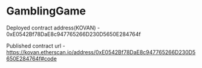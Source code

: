 # GamblingGame

Deployed contract address(KOVAN) - 0xE0542Bf78DaE8c947765266D230D5650E284764f

Published contract url - https://kovan.etherscan.io/address/0xE0542Bf78DaE8c947765266D230D5650E284764f#code
